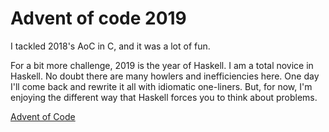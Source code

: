 # Advent of code 2019

I tackled 2018's AoC in C, and it was a lot of fun.

For a bit more challenge, 2019 is the year of Haskell. I am a total novice in Haskell. No doubt there are many howlers and inefficiencies here. One day I'll come back and rewrite it all with idiomatic one-liners. But, for now, I'm enjoying the different way that Haskell forces you to think about problems.

[Advent of Code](https://adventofcode.com/2019)
